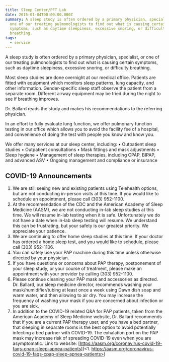 ```yaml
---
title: Sleep Center/PFT Lab
date: 2015-01-04T00:00:00.000Z
summary: A sleep study is often ordered by a primary physician, specialist, or
  one of our treating pulmonologists to find out what is causing certain
  symptoms, such as daytime sleepiness, excessive snoring, or difficulty
  breathing.
tags:
  - service
---
```

A sleep study is often ordered by a primary physician, specialist, or one of our treating pulmonologists to find out what is causing certain symptoms, such as daytime sleepiness, excessive snoring, or difficulty breathing.

Most sleep studies are done overnight at our medical office. Patients are fitted with equipment which monitors sleep patterns, lung capacity, and other information. Gender-specific sleep staff observe the patient from a separate room. Different airway equipment may be tried during the night to see if breathing improves.

Dr. Ballard reads the study and makes his recommendations to the referring physician.

In an effort to fully evaluate lung function, we offer pulmonary function testing in our office which allows you to avoid the facility fee of a hospital, and convenience of doing the test with people you know and know you.

We offer many services at our sleep center, including: • Outpatient sleep studies
• Outpatient consultations
• Mask fittings and mask adjustments
• Sleep hygiene
• Management of sleep therapies, including CPAP, BIPAP, and advanced ASV
• Ongoing management and compliance or insurance

## COVID-19 Announcements

1. We are still seeing new and existing patients using Telehealth options, but are not conducting in-person visits at this time. If you would like to schedule an appointment, please call (303) 952-1100.
2. At the recommendation of the CDC and the American Academy of Sleep Medicine (AASM), we are not conducting in-lab sleep studies at this time. We will resume in-lab testing when it is safe. Unfortunately we do not have a date when in-lab sleep testing will resume. We understand this can be frustrating, but your safety is our greatest priority. We appreciate your patience.
3. We are continuing to offer home sleep studies at this time. If your doctor has ordered a home sleep test, and you would like to schedule, please call (303) 952-1106.
4. You can safely use your PAP machine during this time unless otherwise directed by your physician.
5. If you have questions or concerns about PAP therapy, postponement of your sleep study, or your course of treatment, please make an appointment with your provider by calling (303) 952-1100.
6. Please continue cleaning your PAP mask and accessories as directed. Dr. Ballard, our sleep medicine director, recommends washing your mask/humidifier/tubing at least once a week using Dawn dish soap and warm water, and then allowing to air dry. You may increase the frequency of washing your mask if you are concerned about infection or you are sick.
7. In addition to the COVID-19 related Q&A for PAP patients, taken from the American Academy of Sleep Medicine website, Dr. Ballard recommends that if you are a current PAP therapy user, and you have a bed partner, that sleeping in separate rooms is the best option to avoid potentially infecting a bed partner with COVID-19. The exhalation port on the PAP mask may increase risk of spreading COVID-19 even when you are asymptomatic. Link to website: [https://aasm.org/coronavirus-covid-19-faqs-cpap-sleep-apnea-patients](<1. https://aasm.org/coronavirus-covid-19-faqs-cpap-sleep-apnea-patients>)
